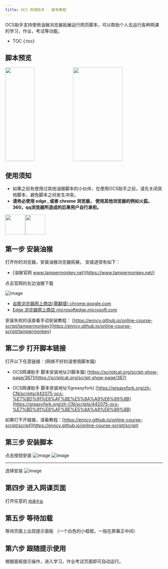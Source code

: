 ```yaml
---
title: OCS 网课助手 - 脚本教程
---
```


OCS助手支持使用油猴浏览器拓展运行网页脚本，可以帮助个人去运行各种网课的学习，作业，考试等功能。

* TOC
{:toc}

## 脚本预览

<div style="display: flex">
 <img src="https://user-images.githubusercontent.com/50533276/163658182-6479c0c7-0933-4b4f-915d-5315e7b4fa1c.png" width="43%" height="300px">
 <img src="https://user-images.githubusercontent.com/50533276/163658186-16399de1-8776-4961-b0e5-550b0290da29.png" width="56%" height="300px">
</div>

## 使用须知

- 如果之前有使用过其他油猴脚本的小伙伴，在使用OCS助手之前，请先关闭其他脚本，避免脚本之间发生冲突。
- **请务必使用 edge , 或者 chrome 浏览器， 使用其他浏览器的例如火狐，360，qq浏览器所造成的后果用户自行承担。**

<div style="display: flex">
 <img src="https://user-images.githubusercontent.com/50533276/166101769-cc4cf43a-df3f-479a-bd19-e5d4033961dd.png" width="64" height="64">
 <img src="https://user-images.githubusercontent.com/50533276/166101774-c62bfc5a-89fc-42e2-9638-484847bb0dd7.png" width="64" height="64">
</div>
 

## 第一步 安装油猴

打开你的浏览器，安装油猴浏览器拓展， 安装途径有如下：

-   [油猴官网 www.tampermonkey.net](https://www.tampermonkey.net/) 

点击官网的左边油猴下载

![image](https://user-images.githubusercontent.com/50533276/162660285-063771a2-b923-46e7-a9eb-ddaf513944af.png)


-   [谷歌浏览器网上商店(需翻墙)  chrome.google.com](https://chrome.google.com/webstore/detail/tampermonkey/dhdgffkkebhmkfjojejmpbldmpobfkfo)
-   [Edge 浏览器网上商店 microsoftedge.microsoft.com](https://microsoftedge.microsoft.com/addons/detail/tampermonkey/iikmkjmpaadaobahmlepeloendndfphd?hl=zh-CN)   

安装失败的话查看手动安装教程： [https://enncy.github.io/online-course-script/tampermonkey](https://enncy.github.io/online-course-script/tampermonkey)

## 第二步 打开脚本链接

打开以下任意链接：(网络不好的请使用脚本猫)

- OCS网课助手 脚本安装地址2(脚本猫) [https://scriptcat.org/script-show-page/367](https://scriptcat.org/script-show-page/367)

- OCS网课助手 脚本安装地址1(greasyfork) [https://greasyfork.org/zh-CN/scripts/442075-ocs-%E7%BD%91%E8%AF%BE%E5%8A%A9%E6%89%8B](https://greasyfork.org/zh-CN/scripts/442075-ocs-%E7%BD%91%E8%AF%BE%E5%8A%A9%E6%89%8B)


如果打不开链接，请看教程：[https://enncy.github.io/online-course-script/script](https://enncy.github.io/online-course-script/script)

## 第三步 安装脚本

点击按钮安装
![image](https://user-images.githubusercontent.com/50533276/166102106-c1dc53a2-fbe4-43a5-aace-3a914e0737f9.png)
![image](https://user-images.githubusercontent.com/50533276/166102182-af28fa1d-15f8-4c5e-aeca-2096fb7c1a39.png)
***
选择安装
![image](https://user-images.githubusercontent.com/50533276/162660722-ceeeec1e-d154-48f9-a077-a0e04a89e038.png)

## 第四步 进入网课页面

打开任意的 [`网课平台`](https://enncy.github.io/online-course-script/#支持的网课平台) 

## 第五步 等待加载

等待页面上出现提示面板 （一个白色的小框框，一般在屏幕正中间）

## 第六步 跟随提示使用

根据面板提示操作，进入学习，作业考试页面即可自动运行。
